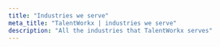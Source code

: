 ```yaml
---
title: "Industries we serve"
meta_title: "TalentWorkx | industries we serve"
description: "All the industries that TalentWorkx serves"
---
```

